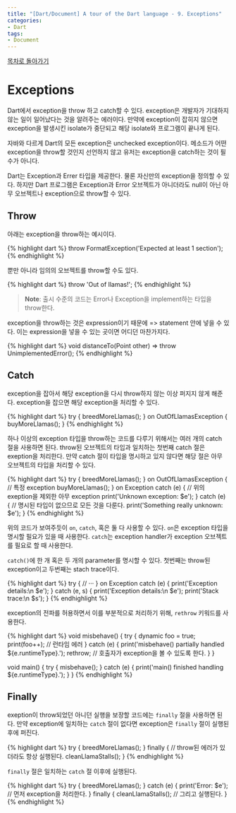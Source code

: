 ```yaml
---
title: "[Dart/Document] A tour of the Dart language - 9. Exceptions"
categories:
- Dart
tags:
- Document
---
```


[목차로 돌아가기](/dart/a-tour-of-the-dart-language/)
# Exceptions
Dart에서 exception을 throw 하고 catch할 수 있다. exception은 개발자가 기대하지 않는 일이 일어났다는 것을 알려주는 에러이다. 만약에 exception이 잡히지 않으면 exception을 발생시킨 isolate가 중단되고 해당 isolate와 프로그램이 끝나게 된다.

자바와 다르게 Dart의 모든 exception은 unchecked exception이다. 메소드가 어떤 exception을 throw할 것인지 선언하지 않고 유저는 exception을 catch하는 것이 필수가 아니다.

Dart는 Exception과 Errer 타입을 제공한다. 물론 자신만의 exception을 정의할 수 있다. 하지만 Dart 프로그램은 Exception과 Error 오브젝트가 아니더라도 null이 아닌 아무 오브젝트나 exception으로 throw할 수 있다.

## Throw
아래는 exception을 throw하는 예시이다.

{% highlight dart %}
throw FormatException('Expected at least 1 section');
{% endhighlight %}

뿐만 아니라 임의의 오브젝트를 throw할 수도 있다.

{% highlight dart %}
throw 'Out of llamas!';
{% endhighlight %}

> **Note**: 출시 수준의 코드는 Error나 Exception을 implement하는 타입을 throw한다.

exception을 throw하는 것은 expression이기 때문에 => statement 안에 넣을 수 있다. 이는 expression을 넣을 수 있는 곳이면 어디던 마찬가지다.

{% highlight dart %}
void distanceTo(Point other) => throw UnimplementedError();
{% endhighlight %}

## Catch
exception을 잡아서 해당 exception을 다시 throw하지 않는 이상 퍼지지 않게 해준다. exception을 잡으면 해당 exception을 처리할 수 있다.

{% highlight dart %}
try {
  breedMoreLlamas();
} on OutOfLlamasException {
  buyMoreLlamas();
}
{% endhighlight %}

하나 이상의 exception 타입을 throw하는 코드를 다루기 위해서는 여러 개의 catch 절을 사용하면 된다. throw된 오브젝트의 타입과 일치하는 첫번째 catch 절은 exeption을 처리한다. 만약 catch 절이 타입을 명시하고 있지 않다면 해당 절은 아무 오브젝트의 타입을 처리할 수 있다.

{% highlight dart %}
try {
  breedMoreLlamas();
} on OutOfLlamasException {
  // 특정 exception
  buyMoreLlamas();
} on Exception catch (e) {
  // 위의 exeption을 제외한 아무 exception
  print('Unknown exception: $e');
} catch (e) {
  // 명시된 타입이 없으므로 모든 것을 다룬다.
  print('Something really unknown: $e');
}
{% endhighlight %}

위의 코드가 보여주듯이 `on`, `catch`, 혹은 둘 다 사용할 수 있다. `on`은 exception 타입을 명시할 필요가 있을 때 사용한다. `catch`는 exception handler가 exception 오브젝트를 필요로 할 때 사용한다.

`catch()`에 한 개 혹은 두 개의 parameter를 명시할 수 있다. 첫번째는 throw된 exception이고 두번째는 stach trace이다.

{% highlight dart %}
try {
  // ···
} on Exception catch (e) {
  print('Exception details:\n $e');
} catch (e, s) {
  print('Exception details:\n $e');
  print('Stack trace:\n $s');
}
{% endhighlight %}

exception의 전파를 허용하면서 이를 부분적으로 처리하기 위해, `rethrow` 키워드를 사용한다.

{% highlight dart %}
void misbehave() {
  try {
    dynamic foo = true;
    print(foo++); // 런타임 에러
  } catch (e) {
    print('misbehave() partially handled ${e.runtimeType}.');
    rethrow; // 호출자가 exception을 볼 수 있도록 한다.
  }
}

void main() {
  try {
    misbehave();
  } catch (e) {
    print('main() finished handling ${e.runtimeType}.');
  }
}
{% endhighlight %}

## Finally
exeption이 throw되었던 아니던 실행을 보장할 코드에는 `finally` 절을 사용하면 된다. 만약 exception에 일치하는 `catch` 절이 없다면 exception은 `finally` 절이 실행된 후에 퍼진다.

{% highlight dart %}
try {
  breedMoreLlamas();
} finally {
  // throw된 에러가 있더라도 항상 실행된다.
  cleanLlamaStalls();
}
{% endhighlight %}

`finally` 절은 일치하는 `catch` 절 이후에 실행된다.

{% highlight dart %}
try {
  breedMoreLlamas();
} catch (e) {
  print('Error: $e'); // 먼저 exception을 처리한다.
} finally {
  cleanLlamaStalls(); // 그리고 실행된다.
}
{% endhighlight %}
